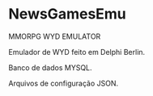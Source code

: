 # NewsGamesEmu
MMORPG WYD EMULATOR

Emulador de WYD feito em Delphi Berlin.

Banco de dados MYSQL.

Arquivos de configuração JSON.
